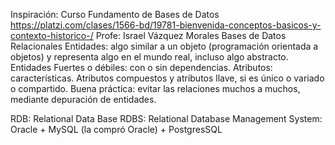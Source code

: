 Inspiración:
Curso Fundamento de Bases de Datos
https://platzi.com/clases/1566-bd/19781-bienvenida-conceptos-basicos-y-contexto-historico-/
Profe: Israel Vázquez Morales
Bases de Datos Relacionales
Entidades: algo similar a un objeto (programación orientada a objetos) y representa algo en el mundo real, incluso algo abstracto.
Entidades Fuertes o débiles: con o sin dependencias.
Atributos: características. Atributos compuestos y atributos llave, si es único o variado o compartido.
Buena práctica: evitar las relaciones muchos a muchos, mediante depuración de entidades.

RDB: Relational Data Base
RDBS: Relational Database Management System: Oracle + MySQL (la compró Oracle) + PostgresSQL

